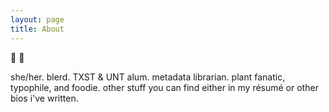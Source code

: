 ```yaml
---
layout: page
title: About
---
```


:wave: :wave:

she/her. blerd. TXST & UNT alum. metadata librarian. plant fanatic, typophile, and foodie. other stuff you can find either in my résumé or other bios i've written.
